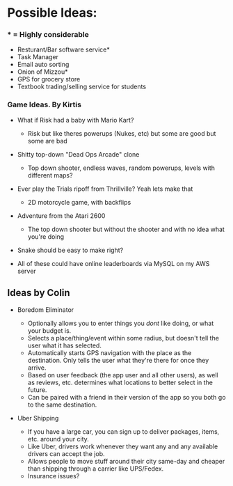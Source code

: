 
# Possible Ideas: 
### * = Highly considerable
* Resturant/Bar software service*
* Task Manager
*  Email auto sorting
* Onion of Mizzou*
* GPS for grocery store
* Textbook trading/selling service for students

### Game Ideas. By Kirtis
* What if Risk had a baby with Mario Kart?
  - Risk but like theres powerups (Nukes, etc) but some are good but some are bad
* Shitty top-down "Dead Ops Arcade" clone
  - Top down shooter, endless waves, random powerups, levels with different maps?
* Ever play the Trials ripoff from Thrillville? Yeah lets make that
  - 2D motorcycle game, with backflips
* Adventure from the Atari 2600
  - The top down shooter but without the shooter and with no idea what you're doing
* Snake should be easy to make right?

* All of these could have online leaderboards via MySQL on my AWS server

## Ideas by Colin
* Boredom Eliminator
  - Optionally allows you to enter things you *dont* like doing, or what your budget is.
  - Selects a place/thing/event within some radius, but doesn't tell the user what it has selected.
  - Automatically starts GPS navigation with the place as the destination. Only tells the user what they're there for once they arrive.
  - Based on user feedback (the app user and all other users), as well as reviews, etc. determines what locations to better select in the future.
  - Can be paired with a friend in their version of the app so you both go to the same destination.

* Uber Shipping
   - If you have a large car, you can sign up to deliver packages, items, etc. around your city.
   - Like Uber, drivers work whenever they want any and any available drivers can accept the job.
   - Allows people to move stuff around their city same-day and cheaper than shipping through a carrier like UPS/Fedex.
   - Insurance issues?
